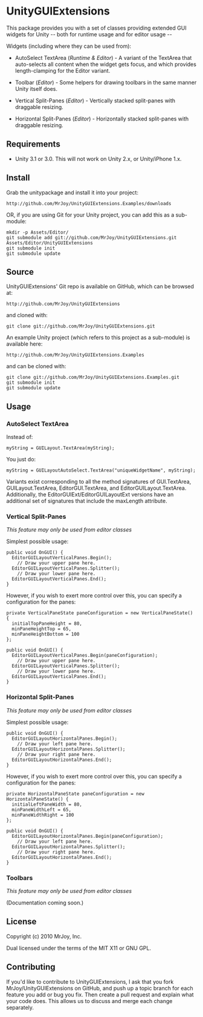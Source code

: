# UnityGUIExtensions

This package provides you with a set of classes providing extended GUI widgets
for Unity -- both for runtime usage and for editor usage --

Widgets (including where they can be used from):

* AutoSelect TextArea (_Runtime & Editor_) - A variant of the TextArea that
  auto-selects all content when the widget gets focus, and which provides
  length-clamping for the Editor variant.

* Toolbar (_Editor_) - Some helpers for drawing toolbars in the same manner Unity
  itself does.

* Vertical Split-Panes (_Editor_) - Vertically stacked split-panes with draggable
  resizing.

* Horizontal Split-Panes (_Editor_) - Horizontally stacked split-panes with
  draggable resizing.


## Requirements

* Unity 3.1 or 3.0.  This will not work on Unity 2.x, or Unity/iPhone 1.x.


## Install

Grab the unitypackage and install it into your project:

    http://github.com/MrJoy/UnityGUIExtensions.Examples/downloads

OR, if you are using Git for your Unity project, you can add this as a sub-module:

    mkdir -p Assets/Editor/
    git submodule add git://github.com/MrJoy/UnityGUIExtensions.git Assets/Editor/UnityGUIExtensions
    git submodule init
    git submodule update


## Source

UnityGUIExtensions' Git repo is available on GitHub, which can be browsed at:

    http://github.com/MrJoy/UnityGUIExtensions

and cloned with:

    git clone git://github.com/MrJoy/UnityGUIExtensions.git


An example Unity project (which refers to this project as a sub-module) is
available here:

    http://github.com/MrJoy/UnityGUIExtensions.Examples

and can be cloned with:

    git clone git://github.com/MrJoy/UnityGUIExtensions.Examples.git
    git submodule init
    git submodule update


## Usage

### AutoSelect TextArea

Instead of:

    myString = GUILayout.TextArea(myString);

You just do:

    myString = GUILayoutAutoSelect.TextArea("uniqueWidgetName", myString);

Variants exist corresponding to all the method signatures of GUI.TextArea,
GUILayout.TextArea, EditorGUI.TextArea, and EditorGUILayout.TextArea.
Additionally, the EditorGUIExt/EditorGUILayoutExt versions have an additional
set of signatures that include the maxLength attribute.

### Vertical Split-Panes

_This feature may only be used from editor classes_

Simplest possible usage:

    public void OnGUI() {
      EditorGUILayoutVerticalPanes.Begin();
        // Draw your upper pane here.
      EditorGUILayoutVerticalPanes.Splitter();
        // Draw your lower pane here.
      EditorGUILayoutVerticalPanes.End();
    }

However, if you wish to exert more control over this, you can specify a
configuration for the panes:

    private VerticalPaneState paneConfiguration = new VerticalPaneState() {
      initialTopPaneHeight = 80,
      minPaneHeightTop = 65,
      minPaneHeightBottom = 100
    };

    public void OnGUI() {
      EditorGUILayoutVerticalPanes.Begin(paneConfiguration);
        // Draw your upper pane here.
      EditorGUILayoutVerticalPanes.Splitter();
        // Draw your lower pane here.
      EditorGUILayoutVerticalPanes.End();
    }

### Horizontal Split-Panes

_This feature may only be used from editor classes_

Simplest possible usage:

    public void OnGUI() {
      EditorGUILayoutHorizontalPanes.Begin();
        // Draw your left pane here.
      EditorGUILayoutHorizontalPanes.Splitter();
        // Draw your right pane here.
      EditorGUILayoutHorizontalPanes.End();
    }

However, if you wish to exert more control over this, you can specify a
configuration for the panes:

    private HorizontalPaneState paneConfiguration = new HorizontalPaneState() {
      initialLeftPaneWidth = 80,
      minPaneWidthLeft = 65,
      minPaneWidthRight = 100
    };

    public void OnGUI() {
      EditorGUILayoutHorizontalPanes.Begin(paneConfiguration);
        // Draw your left pane here.
      EditorGUILayoutHorizontalPanes.Splitter();
        // Draw your right pane here.
      EditorGUILayoutHorizontalPanes.End();
    }


### Toolbars

_This feature may only be used from editor classes_

(Documentation coming soon.)


## License

Copyright (c) 2010 MrJoy, Inc.

Dual licensed under the terms of the MIT X11 or GNU GPL.


## Contributing

If you'd like to contribute to UnityGUIExtensions, I ask that you fork
MrJoy/UnityGUIExtensions on GitHub, and push up a topic branch for each feature
you add or bug you fix.  Then create a pull request and explain what your code
does. This allows us to discuss and merge each change separately.
